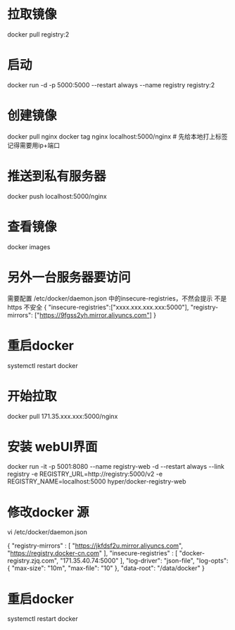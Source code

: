 # 拉取镜像
docker pull registry:2
# 启动
docker run -d -p 5000:5000 --restart always --name registry registry:2
# 创建镜像
docker pull nginx
docker tag nginx localhost:5000/nginx # 先给本地打上标签 记得需要用ip+端口
# 推送到私有服务器
docker push localhost:5000/nginx

# 查看镜像
docker images


# 另外一台服务器要访问
需要配置  /etc/docker/daemon.json 中的insecure-registries，不然会提示 不是https 不安全
{
"insecure-registries":["xxxx.xxx.xxx.xxx:5000"],
"registry-mirrors": ["https://9fgss2yh.mirror.aliyuncs.com"]
}
# 重启docker
systemctl restart docker

# 开始拉取 
docker pull 171.35.xxx.xxx:5000/nginx


# 安装 webUI界面
docker run -it -p 5001:8080 --name registry-web -d --restart always --link registry -e REGISTRY_URL=http://registry:5000/v2 -e REGISTRY_NAME=localhost:5000 hyper/docker-registry-web



# 修改docker 源
vi /etc/docker/daemon.json


{
"registry-mirrors" : [
    "https://jkfdsf2u.mirror.aliyuncs.com",
    "https://registry.docker-cn.com"
  ],
  "insecure-registries" : [
    "docker-registry.zjq.com",
    "171.35.40.74:5000"
  ],
  "log-driver": "json-file",
  "log-opts": {
    "max-size": "10m",
    "max-file": "10"
  },
  "data-root": "/data/docker"
}
# 重启docker
systemctl restart docker